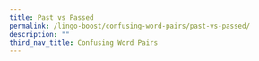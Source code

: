 ```yaml
---
title: Past vs Passed
permalink: /lingo-boost/confusing-word-pairs/past-vs-passed/
description: ""
third_nav_title: Confusing Word Pairs
---
```

